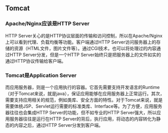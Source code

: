 ## Tomcat

### Apache/Nginx应该是HTTP Server

HTTP Server关心的是HTTP协议层面的传输和访问控制，所以在Apache/Nginx上可以看到代理、负载均衡等功能。客户端通过HTTP Server访问服务器上的存储的资源（HTML文件，图片文件等）。通过CGI技术，也可以将处理过的内容通过HTTP Server分发，但是一个HTTP Server始终只是把服务器上的文件如实的通过HTTP协议传输给客户端。

### Tomcat是Application Server

而应用服务器，则是一个应用执行的容器。它首先需要支持开发语言的Runtime（对于Tomcat来说，就是java），保证应用能够在应用服务器上正常运行。其次，需要支持应用相关的规范，例如类库、安全方面的特性。对于Tomcat来说，就是需要体统JSP、Servlet运行需要的标准类库、Interface等。为了方便，应用服务器往往也会集成HTTP Server的功能，但不如专业的HTTP Server强大，所以应用服务器往往是运行在HTTP Server的背后，执行应用，将动态的内容转化为静态的内容之后，通过HTTP Server分发到客户端。

